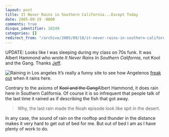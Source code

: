 ```yaml
---
layout: post
title: It Never Rains in Southern California...Except Today
date: 2005-09-19 -0800
comments: true
disqus_identifier: 10249
categories: []
redirect_from: "/archive/2005/09/18/it-never-rains-in-southern-californiaexcept-today.aspx/"
---
```


UPDATE: Looks like I was sleeping during my class on 70s funk. It was
Albert Hammond who wrote *It Never Rains In Southern California*, not
Kool and the Gang. Thanks [Jeff](http://www.codinghorror.com/blog/).

![Raining in Los
angeles](https://haacked.com/images/RainingLosAngeles.jpg) It’s really a
funny site to see how Angelenos [freak
out](http://blogging.la/archives/2005/09/stormwatch.phtml) when it rains
here.

Contrary to the axioms of ~~Kool and the Gang~~Albert Hammond, it does
rain here in Southern California. Of course it is so infrequent that
people talk of the last time it rained as if describing the fish that
got away.

> Why, the last rain made the Noah episode look like spit in the desert.

In any case, the sound of rain on the rooftop and thunder in the
distance makes it very hard to get out of bed for me. But out of bed I
am as I have plenty of work to do.

